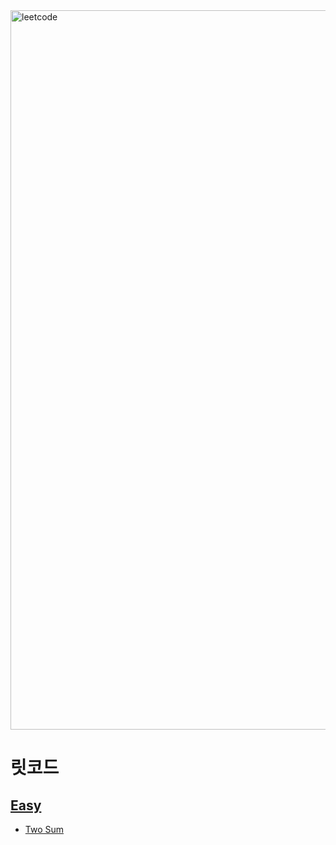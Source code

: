 <img width="1151" alt="leetcode" src="https://user-images.githubusercontent.com/42399580/126304233-faece608-54f7-40e6-987a-be59efe9e7c6.png">

# 릿코드

## [Easy](https://github.com/SGTYang/Algorithms/tree/main/LeetCode/Easy)
* [Two Sum](https://github.com/SGTYang/Algorithms/tree/main/LeetCode/Easy/Two%20Sum)
